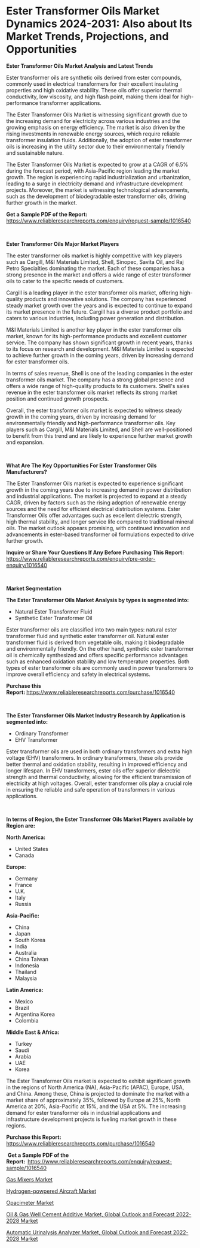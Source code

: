 <p><h1>Ester Transformer Oils Market Dynamics 2024-2031: Also about Its Market Trends, Projections, and Opportunities</h1></p><p><strong>Ester Transformer Oils Market Analysis and Latest Trends</strong></p>
<p><p>Ester transformer oils are synthetic oils derived from ester compounds, commonly used in electrical transformers for their excellent insulating properties and high oxidative stability. These oils offer superior thermal conductivity, low viscosity, and high flash point, making them ideal for high-performance transformer applications.</p><p>The Ester Transformer Oils Market is witnessing significant growth due to the increasing demand for electricity across various industries and the growing emphasis on energy efficiency. The market is also driven by the rising investments in renewable energy sources, which require reliable transformer insulation fluids. Additionally, the adoption of ester transformer oils is increasing in the utility sector due to their environmentally friendly and sustainable nature.</p><p>The Ester Transformer Oils Market is expected to grow at a CAGR of 6.5% during the forecast period, with Asia-Pacific region leading the market growth. The region is experiencing rapid industrialization and urbanization, leading to a surge in electricity demand and infrastructure development projects. Moreover, the market is witnessing technological advancements, such as the development of biodegradable ester transformer oils, driving further growth in the market.</p></p>
<p><strong>Get a Sample PDF of the Report:&nbsp;</strong> <a href="https://www.reliableresearchreports.com/enquiry/request-sample/1016540">https://www.reliableresearchreports.com/enquiry/request-sample/1016540</a></p>
<p>&nbsp;</p>
<p><strong>Ester Transformer Oils Major Market Players</strong></p>
<p><p>The ester transformer oils market is highly competitive with key players such as Cargill, M&I Materials Limited, Shell, Sinopec, Savita Oil, and Raj Petro Specialties dominating the market. Each of these companies has a strong presence in the market and offers a wide range of ester transformer oils to cater to the specific needs of customers.</p><p>Cargill is a leading player in the ester transformer oils market, offering high-quality products and innovative solutions. The company has experienced steady market growth over the years and is expected to continue to expand its market presence in the future. Cargill has a diverse product portfolio and caters to various industries, including power generation and distribution.</p><p>M&I Materials Limited is another key player in the ester transformer oils market, known for its high-performance products and excellent customer service. The company has shown significant growth in recent years, thanks to its focus on research and development. M&I Materials Limited is expected to achieve further growth in the coming years, driven by increasing demand for ester transformer oils.</p><p>In terms of sales revenue, Shell is one of the leading companies in the ester transformer oils market. The company has a strong global presence and offers a wide range of high-quality products to its customers. Shell's sales revenue in the ester transformer oils market reflects its strong market position and continued growth prospects.</p><p>Overall, the ester transformer oils market is expected to witness steady growth in the coming years, driven by increasing demand for environmentally friendly and high-performance transformer oils. Key players such as Cargill, M&I Materials Limited, and Shell are well-positioned to benefit from this trend and are likely to experience further market growth and expansion.</p></p>
<p>&nbsp;</p>
<p><strong>What Are The Key Opportunities For Ester Transformer Oils Manufacturers?</strong></p>
<p><p>The Ester Transformer Oils market is expected to experience significant growth in the coming years due to increasing demand in power distribution and industrial applications. The market is projected to expand at a steady CAGR, driven by factors such as the rising adoption of renewable energy sources and the need for efficient electrical distribution systems. Ester Transformer Oils offer advantages such as excellent dielectric strength, high thermal stability, and longer service life compared to traditional mineral oils. The market outlook appears promising, with continued innovation and advancements in ester-based transformer oil formulations expected to drive further growth.</p></p>
<p><strong>Inquire or Share Your Questions If Any Before Purchasing This Report:</strong> <a href="https://www.reliableresearchreports.com/enquiry/pre-order-enquiry/1016540">https://www.reliableresearchreports.com/enquiry/pre-order-enquiry/1016540</a></p>
<p>&nbsp;</p>
<p><strong>Market Segmentation</strong></p>
<p><strong>The Ester Transformer Oils Market Analysis by types is segmented into:</strong></p>
<p><ul><li>Natural Ester Transformer Fluid</li><li>Synthetic Ester Transformer Oil</li></ul></p>
<p><p>Ester transformer oils are classified into two main types: natural ester transformer fluid and synthetic ester transformer oil. Natural ester transformer fluid is derived from vegetable oils, making it biodegradable and environmentally friendly. On the other hand, synthetic ester transformer oil is chemically synthesized and offers specific performance advantages such as enhanced oxidation stability and low temperature properties. Both types of ester transformer oils are commonly used in power transformers to improve overall efficiency and safety in electrical systems.</p></p>
<p><strong>Purchase this Report:&nbsp;</strong><a href="https://www.reliableresearchreports.com/purchase/1016540">https://www.reliableresearchreports.com/purchase/1016540</a></p>
<p>&nbsp;</p>
<p><strong>The Ester Transformer Oils Market Industry Research by Application is segmented into:</strong></p>
<p><ul><li>Ordinary Transformer</li><li>EHV Transformer</li></ul></p>
<p><p>Ester transformer oils are used in both ordinary transformers and extra high voltage (EHV) transformers. In ordinary transformers, these oils provide better thermal and oxidation stability, resulting in improved efficiency and longer lifespan. In EHV transformers, ester oils offer superior dielectric strength and thermal conductivity, allowing for the efficient transmission of electricity at high voltages. Overall, ester transformer oils play a crucial role in ensuring the reliable and safe operation of transformers in various applications.</p></p>
<p>&nbsp;</p>
<p><strong>In terms of Region, the Ester Transformer Oils Market Players available by Region are:</strong></p>
<p>
    <p> <strong> North America: </strong>
        <ul>
            <li>United States</li>
            <li>Canada</li>
        </ul>
        </p> 
    <p> <strong> Europe: </strong>
        <ul>
            <li>Germany</li>
            <li>France</li>
            <li>U.K.</li>
            <li>Italy</li>
            <li>Russia</li>
        </ul>
        </p> 
    <p> <strong> Asia-Pacific: </strong>
        <ul>
            <li>China</li>
            <li>Japan</li>
            <li>South Korea</li>
            <li>India</li>
            <li>Australia</li>
            <li>China Taiwan</li>
            <li>Indonesia</li>
            <li>Thailand</li>
            <li>Malaysia</li>
        </ul>
        </p> 
    <p> <strong> Latin America: </strong>
        <ul>
            <li>Mexico</li>
            <li>Brazil</li>
            <li>Argentina Korea</li>
            <li>Colombia</li>
        </ul>
        </p> 
    <p> <strong> Middle East & Africa: </strong>
        <ul>
            <li>Turkey</li>
            <li>Saudi</li>
            <li>Arabia</li>
            <li>UAE</li>
            <li>Korea</li>
        </ul>
    </p>
    </p>
<p><p>The Ester Transformer Oils market is expected to exhibit significant growth in the regions of North America (NA), Asia-Pacific (APAC), Europe, USA, and China. Among these, China is projected to dominate the market with a market share of approximately 35%, followed by Europe at 25%, North America at 20%, Asia-Pacific at 15%, and the USA at 5%. The increasing demand for ester transformer oils in industrial applications and infrastructure development projects is fueling market growth in these regions.</p></p>
<p><strong>Purchase this Report: </strong><a href="https://www.reliableresearchreports.com/purchase/1016540">https://www.reliableresearchreports.com/purchase/1016540</a></p>
<p>&nbsp;<strong>Get a Sample PDF of the Report:&nbsp;&nbsp;</strong><a href="https://www.reliableresearchreports.com/enquiry/request-sample/1016540">https://www.reliableresearchreports.com/enquiry/request-sample/1016540</a></p>
<p><strong></strong></p>
<p><p><a href="https://medium.com/@kelsitorphy644/gas-mixers-market-comprehensive-assessment-by-type-application-and-geography-466b5b84b152">Gas Mixers Market</a></p><p><a href="https://issuu.com/reportprime-2/docs/hydrogen-powpered-aircraft-market-size-2030.pptx">Hydrogen-powpered Aircraft Market</a></p><p><a href="https://issuu.com/reportprime-2/docs/opacimeter-market-size-2030.pptx">Opacimeter Market</a></p><p><a href="https://github.com/globismark/Market-Research-Report-List-1/blob/main/oil-gas-well-cement-additive-market-global-outlook-and-forecast-2022-2028-market.md">Oil & Gas Well Cement Additive Market, Global Outlook and Forecast 2022-2028 Market</a></p><p><a href="https://github.com/prosalinda88/Market-Research-Report-List-3/blob/main/automatic-urinalysis-analyzer-market-global-outlook-and-forecast-2022-2028-market.md">Automatic Urinalysis Analyzer Market, Global Outlook and Forecast 2022-2028 Market</a></p></p>